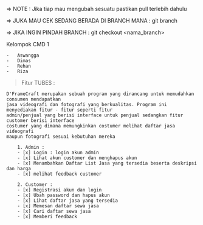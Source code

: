 => NOTE : Jika tiap mau mengubah sesuatu pastikan pull terlebih dahulu

=> JUKA MAU CEK SEDANG BERADA DI BRANCH MANA : git branch

=> JIKA INGIN PINDAH BRANCH : git checkout <nama_branch>

Kelompok CMD 1

    -   Aswangga
    -   Dimas
    -   Rehan
    -   Riza

> Fitur TUBES :

    D'FrameCraft merupakan sebuah program yang dirancang untuk memudahkan consumen mendapatkan
    jasa videografi dan fotografi yang berkualitas. Program ini menyediakan fitur - fitur seperti fitur
    admin/penjual yang berisi interface untuk penjual sedangkan fitur customer berisi interface
    costumer yang dimana memungkinkan costumer melihat daftar jasa videografi
    maupun fotografi sesuai kebutuhan mereka

        1. Admin :
        - [x] Login : login akun admin
        - [x] Lihat akun customer dan menghapus akun
        - [x] Menambahkan Daftar List Jasa yang tersedia beserta deskripsi dan harga
        - [x] melihat feedback customer
        
        2. Customer :                 
        - [x] Registrasi akun dan login 
        - [x] Ubah password dan hapus akun
        - [x] Lihat daftar jasa yang tersedia
        - [x] Memesan daftar sewa jasa
        - [x] Cari daftar sewa jasa
        - [x] Memberi feedback